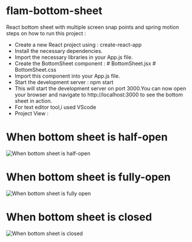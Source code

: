 # flam-bottom-sheet
React bottom sheet with multiple screen snap points and spring motion
steps on how to run this project :
* Create a new React project using : create-react-app
* Install the necessary dependencies.
* Import the necessary libraries in your App.js file.
* Create the BottomSheet component :
          # BottomSheet.jsx
          # BottomSheet.css
* Import this component into your App.js file.
* Start the development server : npm start  
* This will start the development server on port 3000.You can now open your browser and navigate to http://localhost:3000 to see the bottom sheet in action.
* For text editor tool,i used VScode
* Project View :
# When bottom sheet is half-open
![When bottom sheet is half-open](https://github.com/MdSerfraz/flam-bottom-sheet/assets/144617646/e71f5e53-72e1-4073-9d0c-bceebcbb4355)
# When bottom sheet is fully-open
![When bottom sheet is fully open](https://github.com/MdSerfraz/flam-bottom-sheet/assets/144617646/affa91c3-c5f0-4f1e-971b-d6bfe00f3303)
# When bottom sheet is closed
![When bottom sheet is closed](https://github.com/MdSerfraz/flam-bottom-sheet/assets/144617646/472b165f-459a-4146-b482-5c0adff9d852)

